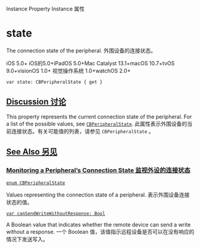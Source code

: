 Instance Property Instance 属性

# state

The connection state of the peripheral.
外围设备的连接状态。

iOS 5.0+ iOS的5.0+iPadOS 5.0+Mac Catalyst 13.1+macOS 10.7+tvOS 9.0+visionOS 1.0+ 视觉操作系统 1.0+watchOS 2.0+

```
var state: CBPeripheralState { get }
```



## [Discussion 讨论](https://developer.apple.com/documentation/corebluetooth/cbperipheral/state#Discussion)

This property represents the current connection state of the peripheral. For a list of the possible values, see [`CBPeripheralState`](https://developer.apple.com/documentation/corebluetooth/cbperipheralstate).
此属性表示外围设备的当前连接状态。有关可能值的列表，请参见 `CBPeripheralState` 。



## [See Also 另见](https://developer.apple.com/documentation/corebluetooth/cbperipheral/state#see-also)

### [Monitoring a Peripheral’s Connection State 监视外设的连接状态](https://developer.apple.com/documentation/corebluetooth/cbperipheral/state#Monitoring-a-Peripherals-Connection-State)

[`enum CBPeripheralState`](https://developer.apple.com/documentation/corebluetooth/cbperipheralstate)

Values representing the connection state of a peripheral.
表示外围设备连接状态的值。

[`var canSendWriteWithoutResponse: Bool`](https://developer.apple.com/documentation/corebluetooth/cbperipheral/cansendwritewithoutresponse)

A Boolean value that indicates whether the remote device can send a write without a response.
一个 Boolean 值，该值指示远程设备是否可以在没有响应的情况下发送写入。
